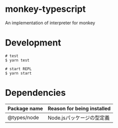 # monkey-typescript
An implementation of interpreter for monkey

# Development

```
# test
$ yarn test

# start REPL
$ yarn start
```

# Dependencies
| Package name | Reason for being installed |
|--------------|----------------------------|
| @types/node  | Node.jsパッケージの型定義       |